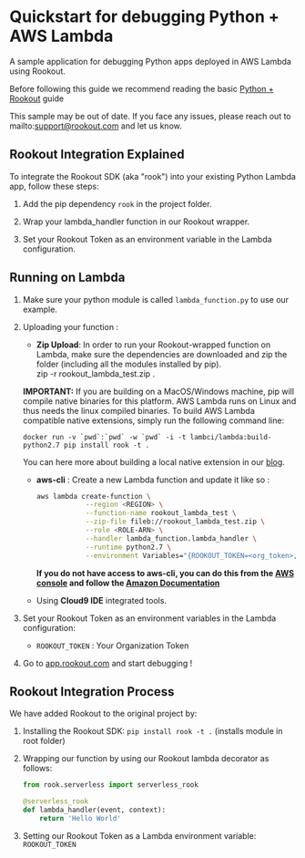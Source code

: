 # Quickstart for debugging Python + AWS Lambda

A sample application for debugging Python apps deployed in AWS Lambda using Rookout.

Before following this guide we recommend reading the basic [Python + Rookout] guide

This sample may be out of date. If you face any issues, please reach out to mailto:support@rookout.com and let us know.

## Rookout Integration Explained

To integrate the Rookout SDK (aka "rook") into your existing Python Lambda app, follow these steps:

1. Add the pip dependency `rook` in the project folder.

1. Wrap your lambda_handler function in our Rookout wrapper.

1. Set your Rookout Token as an environment variable in the Lambda configuration.

## Running on Lambda
1. Make sure your python module is called `lambda_function.py` to use our example.

1. Uploading your function : 
    - **Zip Upload**: In order to run your Rookout-wrapped function on Lambda, make sure the dependencies are downloaded and zip
    the folder (including all the modules installed by pip).  
    zip -r rookout_lambda_test.zip .

    **IMPORTANT:** If you are building on a MacOS/Windows machine, pip will compile native binaries for this platform. AWS Lambda runs on Linux and thus needs the linux compiled binaries. To build AWS Lambda compatible native extensions, simply run the following command line:
    ```
    docker run -v `pwd`:`pwd` -w `pwd` -i -t lambci/lambda:build-python2.7 pip install rook -t .
    ```
    
    You can here more about building a local native extension in our [blog](https://www.rookout.com/3_min_hack_for_building_local_native_extensions/).

    - **aws-cli** : Create a new Lambda function and update it like so :
        ```bash
        aws lambda create-function \
                    --region <REGION> \
                    --function-name rookout_lambda_test \
                    --zip-file fileb://rookout_lambda_test.zip \
                    --role <ROLE-ARN> \
                    --handler lambda_function.lambda_handler \
                    --runtime python2.7 \
                    --environment Variables="{ROOKOUT_TOKEN=<org_token>,ROOKOUT_ROOK_TAGS=lambda}"
      ```
        **If you do not have access to aws-cli, you can do this from the [AWS console](https://console.aws.amazon.com/lambda/home/functions) and follow the [Amazon Documentation](https://docs.aws.amazon.com/lambda/latest/dg/get-started-create-function.html)**

    - Using **Cloud9 IDE** integrated tools.

1. Set your Rookout Token as an environment variables in the Lambda configuration:
    - `ROOKOUT_TOKEN` : Your Organization Token

1. Go to [app.rookout.com](https://app.rookout.com) and start debugging !

## Rookout Integration Process

We have added Rookout to the original project by:
1. Installing the Rookout SDK: `pip install rook -t .` (installs module in root folder)

1. Wrapping our function by using our Rookout lambda decorator as follows:
    ```python
    from rook.serverless import serverless_rook

    @serverless_rook
    def lambda_handler(event, context):
        return 'Hello World'
    ```
    
1. Setting our Rookout Token as a Lambda environment variable: `ROOKOUT_TOKEN`
    

[Python + Rookout]: https://docs.rookout.com/docs/sdk-setup.html
